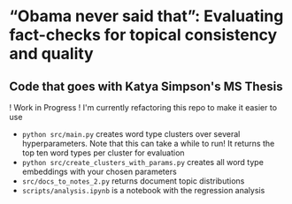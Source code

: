 # “Obama never said that”: Evaluating fact-checks for topical consistency and quality
## Code that goes with Katya Simpson's MS Thesis 

! Work in Progress ! I'm currently refactoring this repo to make it easier to use

* `python src/main.py` creates word type clusters over several hyperparameters. Note that this can take a while to
run! It returns the top ten word types per cluster for evaluation
*  `python src/create_clusters_with_params.py` creates all word type embeddings with your chosen parameters
* `src/docs_to_notes_2.py` returns document topic distributions
* `scripts/analysis.ipynb` is a notebook with the regression analysis